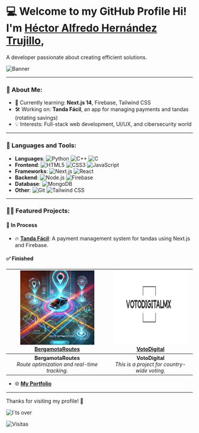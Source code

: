 # 💻 Welcome to my GitHub Profile Hi! I'm [Héctor Alfredo Hernández Trujillo](https://hectorhernandezportfolio.netlify.app/), 

A developer passionate about creating efficient solutions.

  ![Banner](VideoBanner.gif)

---

### 🚀 About Me:
- 🌱 Currently learning: **Next.js 14**, Firebase, Tailwind CSS
- 🛠 Working on: **Tanda Fácil**, an app for managing payments and tandas (rotating savings)
- 💡 Interests: Full-stack web development, UI/UX, and cibersecurity world
---

### 🔧 Languages and Tools:
- **Languages**: ![Python](https://img.shields.io/badge/-Python-3776AB?style=flat&logo=python&logoColor=white) ![C++](https://img.shields.io/badge/-C++-00599C?style=flat&logo=c%2B%2B&logoColor=white) ![C](https://img.shields.io/badge/-C-A8B9CC?style=flat&logo=c&logoColor=black)
- **Frontend**: ![HTML5](https://img.shields.io/badge/-HTML5-E34F26?style=flat&logo=html5&logoColor=white) ![CSS3](https://img.shields.io/badge/-CSS3-1572B6?style=flat&logo=css3&logoColor=white) ![JavaScript](https://img.shields.io/badge/-JavaScript-F7DF1E?style=flat&logo=javascript&logoColor=black)
- **Frameworks**: ![Next.js](https://img.shields.io/badge/-Next.js-000000?style=flat&logo=nextdotjs&logoColor=white) ![React](https://img.shields.io/badge/-React-61DAFB?style=flat&logo=react&logoColor=black)
- **Backend**: ![Node.js](https://img.shields.io/badge/-Node.js-339933?style=flat&logo=nodedotjs&logoColor=white) ![Firebase](https://img.shields.io/badge/-Firebase-FFCA28?style=flat&logo=firebase&logoColor=black)
- **Database**: ![MongoDB](https://img.shields.io/badge/-MongoDB-47A248?style=flat&logo=mongodb&logoColor=white)
- **Other**: ![Git](https://img.shields.io/badge/-Git-F05032?style=flat&logo=git&logoColor=white) ![Tailwind CSS](https://img.shields.io/badge/-TailwindCSS-38B2AC?style=flat&logo=tailwind-css&logoColor=white)

---

### 🧑‍💻 Featured Projects:

#### 🚧 **In Process**
- 🔥 **[Tanda Fácil](https://github.com/HectorHernandezCuCi/TandaFacil.git)**: A payment management system for tandas using Next.js and Firebase.

#### ✅ **Finished**
| <img src="BergamotaRoutes.webp" width="200" height="200" /> [BergamotaRoutes](https://github.com/ICaesarI/BergamotaRoutes---TechConnect) | <img src="img.png" width="200" height="200" /> [VotoDigital](https://github.com/HectorHernandezCuCi/VotoDigitalMX) |
|:---------------------------------------------------------------------------------------------------:|:--------------------------------------------------------------------------------:|
| **BergamotaRoutes**<br>_Route optimization and real-time tracking._                                   | **VotoDigital**<br>_This is a project for country-wide voting._                  |



- 🌐 **[My Portfolio](https://hectorhernandezportfolio.netlify.app/)**

---

Thanks for visiting my profile! 👋

![I´ts over](https://media.giphy.com/media/l0ErLeqamV3UOARsA/giphy.gif?cid=790b76115ph0vdo6h1r0mbo8po6o7nmzmy6oys1fw48u3khu&ep=v1_gifs_search&rid=giphy.gif&ct=g)

![Visitas](https://hits.seeyoufarm.com/api/count/incr/badge.svg?url=https%3A%2F%2Fgithub.com%2FHectorHernandezCuCi%2F&count_bg=%2379C83D&title_bg=%23555555&icon=&icon_color=%23E7E7E7&title=visitas&edge_flat=true)


